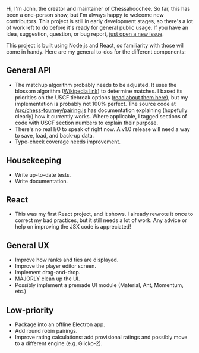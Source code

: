 Hi, I'm John, the creator and maintainer of Chessahoochee. So far, this has been a one-person show, but I'm always happy to welcome new contributors. This project is still in early development stages, so there's a lot of work left to do before it's ready for general public usage. If you have an idea, suggestion, question, or bug report, [just open a new issue](https://github.com/johnridesabike/chessahoochee/issues).

This project is built using Node.js and React, so familiarity with those will come in handy. Here are my general to-dos for the different components:

## General API

- The matchup algorithm probably needs to be adjusted. It uses the blossom algorithm ([Wikipedia link](https://en.wikipedia.org/wiki/Blossom_algorithm)) to determine matches. I based its priorities on the USCF tiebreak options ([read about them here](http://www.uschess.org/content/view/7752/369/)), but my implementation is probably not 100% perfect. The source code at [/src/chess-tourney/pairing.js](https://github.com/johnridesabike/chessahoochee/blob/master/src/chess-tourney/pairing.js) has documentation explaining (hopefully clearly) how it currently works. Where applicable, I tagged sections of code with USCF section numbers to explain their purpose.
- There's no real I/O to speak of right now. A v1.0 release will need a way to save, load, and back-up data.
- Type-check coverage needs improvement.

## Housekeeping

- Write up-to-date tests.
- Write documentation.

## React

- This was my first React project, and it shows. I already rewrote it once to correct my bad practices, but it still needs a lot of work. Any advice or help on improving the JSX code is appreciated!

## General UX

- Improve how ranks and ties are displayed.
- Improve the player editor screen.
- Implement drag-and-drop.
- MAJORLY clean up the UI.
- Possibly implement a premade UI module (Material, Ant, Momentum, etc.)

## Low-priority

- Package into an offline Electron app.
- Add round robin pairings.
- Improve rating calculations: add provisional ratings and possibly move to a different engine (e.g. Glicko-2).